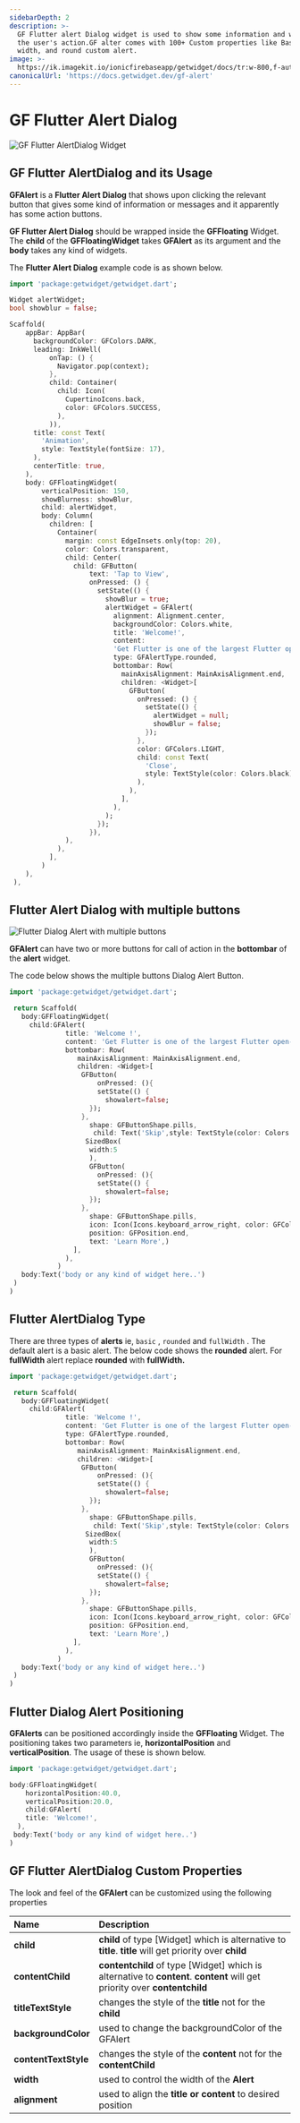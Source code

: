 ```yaml
---
sidebarDepth: 2
description: >-
  GF Flutter alert Dialog widget is used to show some information and wait for
  the user's action.GF alter comes with 100+ Custom properties like Basic, Full
  width, and round custom alert.
image: >-
  https://ik.imagekit.io/ionicfirebaseapp/getwidget/docs/tr:w-800,f-auto/Alerts_lGAx_wQkf.png
canonicalUrl: 'https://docs.getwidget.dev/gf-alert'
---
```


# GF Flutter Alert Dialog

![GF Flutter AlertDialog Widget](https://ik.imagekit.io/ionicfirebaseapp/getwidget/docs/tr:w-800,f-auto/Alerts_lGAx_wQkf.png)

## GF Flutter AlertDialog and its Usage

**GFAlert** is a **Flutter Alert Dialog** that shows upon clicking the relevant button that gives some kind of information or messages and it apparently has some action buttons.

**GF Flutter Alert Dialog** should be wrapped inside the **GFFloating** Widget. The **child** of the **GFFloatingWidget** takes **GFAlert** as its argument and the **body** takes any kind of widgets.

The **Flutter Alert Dialog** example code is as shown below.

```dart
import 'package:getwidget/getwidget.dart';

Widget alertWidget;
bool showblur = false;

Scaffold(
    appBar: AppBar(
      backgroundColor: GFColors.DARK,
      leading: InkWell(
          onTap: () {
            Navigator.pop(context);
          },
          child: Container(
            child: Icon(
              CupertinoIcons.back,
              color: GFColors.SUCCESS,
            ),
          )),
      title: const Text(
        'Animation',
        style: TextStyle(fontSize: 17),
      ),
      centerTitle: true,
    ),
    body: GFFloatingWidget(
        verticalPosition: 150,
        showBlurness: showBlur,
        child: alertWidget,
        body: Column(
          children: [
            Container(
              margin: const EdgeInsets.only(top: 20),
              color: Colors.transparent,
              child: Center(
                child: GFButton(
                    text: 'Tap to View',
                    onPressed: () {
                      setState(() {
                        showBlur = true;
                        alertWidget = GFAlert(
                          alignment: Alignment.center,
                          backgroundColor: Colors.white,
                          title: 'Welcome!',
                          content:
                          'Get Flutter is one of the largest Flutter open-source UI library for mobile or web apps with  1000+ pre-built reusable widgets.',
                          type: GFAlertType.rounded,
                          bottombar: Row(
                            mainAxisAlignment: MainAxisAlignment.end,
                            children: <Widget>[
                              GFButton(
                                onPressed: () {
                                  setState(() {
                                    alertWidget = null;
                                    showBlur = false;
                                  });
                                },
                                color: GFColors.LIGHT,
                                child: const Text(
                                  'Close',
                                  style: TextStyle(color: Colors.black),
                                ),
                              ),
                            ],
                          ),
                        );
                      });
                    }),
              ),
            ),
          ],
        )
    ),
 ),
```

## Flutter Alert Dialog with multiple buttons

![Flutter Dialog Alert with multiple buttons](https://ik.imagekit.io/ionicfirebaseapp/getwidget/docs/tr:w-800,f-auto/alert-with-multiple-buttons-2x_Shkug_oIA_mgJmFTzcS.png)

**GFAlert** can have two or more buttons for call of action in the **bottombar** of the **alert** widget.

The code below shows the multiple buttons Dialog Alert Button.

```dart
import 'package:getwidget/getwidget.dart';

 return Scaffold(
   body:GFFloatingWidget(
     child:GFAlert(
              title: 'Welcome !',
              content: 'Get Flutter is one of the largest Flutter open-source UI library for mobile or web apps with  1000+ pre-built reusable widgets.',
              bottombar: Row(
                 mainAxisAlignment: MainAxisAlignment.end,
                 children: <Widget>[
                  GFButton(
                      onPressed: (){
                      setState(() {
                        showalert=false;
                    });
                  },
                    shape: GFButtonShape.pills,
                     child: Text('Skip',style: TextStyle(color: Colors.black)),
                   SizedBox(
                    width:5
                    ),
                    GFButton(
                      onPressed: (){
                      setState(() {
                        showalert=false;
                    });
                  },
                    shape: GFButtonShape.pills,
                    icon: Icon(Icons.keyboard_arrow_right, color: GFColors.getGFColor(GFColor.white),),
                    position: GFPosition.end,
                    text: 'Learn More',)
                ],
              ),
            )
   body:Text('body or any kind of widget here..')
 )
)
```

## Flutter  AlertDialog Type

There are three types of **alerts** ie, `basic` , `rounded` and `fullWidth` . The default alert is a basic alert. The below code shows the **rounded** alert. For **fullWidth** alert replace **rounded** with **fullWidth.**

```dart
import 'package:getwidget/getwidget.dart';

 return Scaffold(
   body:GFFloatingWidget(
     child:GFAlert(
              title: 'Welcome !',
              content: 'Get Flutter is one of the largest Flutter open-source UI library for mobile or web apps with  1000+ pre-built reusable widgets.',
              type: GFAlertType.rounded,
              bottombar: Row(
                 mainAxisAlignment: MainAxisAlignment.end,
                 children: <Widget>[
                  GFButton(
                      onPressed: (){
                      setState(() {
                        showalert=false;
                    });
                  },
                    shape: GFButtonShape.pills,
                     child: Text('Skip',style: TextStyle(color: Colors.black)),
                   SizedBox(
                    width:5
                    ),
                    GFButton(
                      onPressed: (){
                      setState(() {
                        showalert=false;
                    });
                  },
                    shape: GFButtonShape.pills,
                    icon: Icon(Icons.keyboard_arrow_right, color: GFColors.getGFColor(GFColor.white),),
                    position: GFPosition.end,
                    text: 'Learn More',)
                ],
              ),
            )
   body:Text('body or any kind of widget here..')
 )
)
```

## Flutter Dialog Alert Positioning

**GFAlerts** can be positioned accordingly inside the **GFFloating** Widget. The positioning takes two parameters ie, **horizontalPosition** and **verticalPosition**. The usage of these is shown below.

```dart
import 'package:getwidget/getwidget.dart';

body:GFFloatingWidget(
    horizontalPosition:40.0,
    verticalPosition:20.0,
    child:GFAlert(
    title: 'Welcome!',
  ),
 body:Text('body or any kind of widget here..')
)
```

## GF Flutter AlertDialog Custom Properties

The look and feel of the **GFAlert** can be customized using the following properties

| Name | Description |
| :--- | :--- |
| **child** | **child** of type \[Widget\] which is alternative to **title**. **title** will get priority over **child** |
| **contentChild** | **contentchild** of type \[Widget\] which is alternative to **content**. **content** will get priority over **contentchild** |
| **titleTextStyle** | changes the style of the **title**  not for the **child** |
| **backgroundColor** | used to change the backgroundColor of the GFAlert |
| **contentTextStyle** | changes the style of the **content**  not for the **contentChild** |
| **width** | used to control the width of the **Alert** |
| **alignment** | used to align the **title or content** to desired position |

